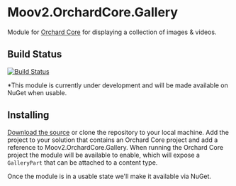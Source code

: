# Moov2.OrchardCore.Gallery

Module for [Orchard Core](https://github.com/OrchardCMS/OrchardCore) for displaying a collection of images & videos.

## Build Status

[![Build Status](https://secure.travis-ci.org/moov2/Moov2.OrchardCore.Gallery.png?branch=master)](http://travis-ci.org/moov2/Moov2.OrchardCore.Gallery)

*This module is currently under development and will be made available on NuGet when usable.

## Installing

[Download the source](https://github.com/moov2/Moov2.OrchardCore.Gallery/archive/master.zip) or clone the repository to your local machine. Add the project to your solution that contains an Orchard Core project and add a reference to Moov2.OrchardCore.Gallery. When running the Orchard Core project the module will be available to enable, which will expose a `GalleryPart` that can be attached to a content type.

Once the module is in a usable state we'll make it available via NuGet.